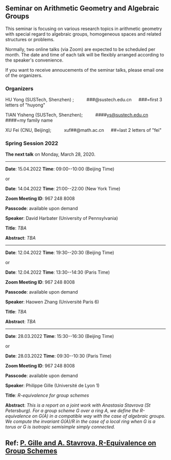 ## Seminar on Arithmetic Geometry and Algebraic Groups

This seminar is focusing on various research topics in arithmetic geometry with special regard to algebraic groups, homogeneous spaces and related structures or problems.

Normally, two online talks (via Zoom) are expected to be scheduled per month. The date and time of each talk will be flexibly arranged according to the speaker's convenience. 

If you want to receive annoucements of the seminar talks, please email one of the organizers.



### Organizers

HU Yong (SUSTech, Shenzhen) ;  &emsp; &emsp;  ###@sustech.edu.cn   &emsp; ###=first 3 letters of "huyong"

TIAN Yisheng (SUSTech, Shenzhen);   &emsp; &emsp;  ####ys@sustech.edu.cn   &emsp; ####=my family name

XU Fei (CNU, Beijing);   &emsp; &emsp;  xuf##@math.ac.cn    &emsp; ##=last 2 letters of "fei"



### Spring Session 2022


**The next talk** on Monday, March 28, 2020.



---------------------------------------------------------------
**Date**: 15.04.2022   **Time**:  09:00--10:00 (Beijing Time)

or

**Date**: 14.04.2022   **Time**:  21:00--22:00 (New York Time)

**Zoom Meeting ID**: 967 248 8008

**Passcode**: available upon demand

**Speaker**:  David Harbater (University of Pennsylvania)

**Title**:  *TBA*

**Abstract**:  *TBA*


---------------------------------------------------------------
**Date**: 12.04.2022   **Time**:  19:30--20:30 (Beijing Time)

or

**Date**: 12.04.2022   **Time**:  13:30--14:30 (Paris Time)

**Zoom Meeting ID**: 967 248 8008

**Passcode**: available upon demand

**Speaker**:  Haowen Zhang (Université Paris 6)

**Title**:  *TBA*

**Abstract**:  *TBA*


---------------------------------------------------------------
**Date**: 28.03.2022   **Time**:  15:30--16:30 (Beijing Time)

or

**Date**: 28.03.2022   **Time**:  09:30--10:30 (Paris Time)

**Zoom Meeting ID**: 967 248 8008

**Passcode**: available upon demand

**Speaker**:  Philippe Gille (Université de Lyon 1)

**Title**:  *R-equivalence for group schemes*

**Abstract**:  *This is a report on a joint work with Anastasia Stavrova (St Petersburg). For  a group scheme G over a ring A, we define the R-equivalence on G(A) in a compatible way with the case of algebraic groups. We compute the invariant G(A)/R in the case of a local ring when G is a torus or G is  isotropic semisimple simply connected.*


Ref: [P. Gille and A. Stavrova, R-Equivalence on Group Schemes](https://arxiv.org/abs/2107.01950)
----------------------------------------------------------------

